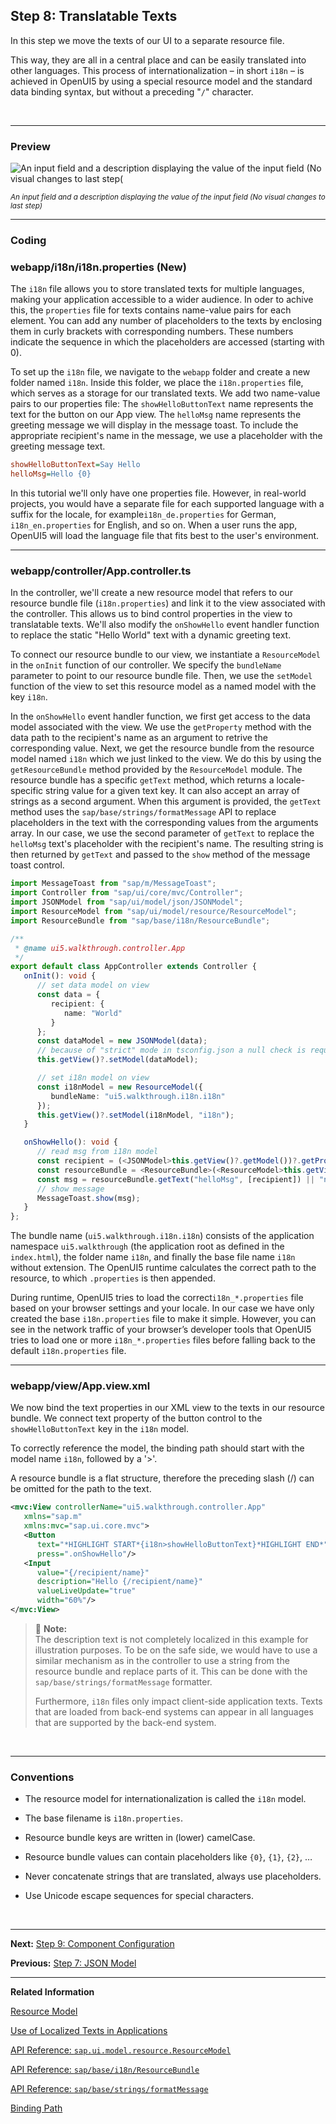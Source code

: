## Step 8: Translatable Texts

In this step we move the texts of our UI to a separate resource file.

This way, they are all in a central place and can be easily translated into other languages. This process of internationalization – in short `i18n` – is achieved in OpenUI5 by using a special resource model and the standard data binding syntax, but without a preceding "`/`" character.

&nbsp;

***

### Preview

![](https://sdk.openui5.org/docs/topics/loio0eb579e2f2a64c5a9894086322c7faa0_LowRes.png "An input field and a description displaying the value of the input field \(No visual changes to last step\(")

<sup>*An input field and a description displaying the value of the input field \(No visual changes to last step\)*</sup>
***

### Coding

### webapp/i18n/i18n.properties \(New\)

The `i18n` file allows you to store translated texts for multiple languages, making your application accessible to a wider audience. In oder to achive this, the `properties` file for texts contains name-value pairs for each element. You can add any number of placeholders to the texts by enclosing them in curly brackets with corresponding numbers. These numbers indicate the sequence in which the placeholders are accessed \(starting with 0\).

To set up the `i18n` file, we navigate to the `webapp` folder and create a new folder named `i18n`. Inside this folder, we place the `i18n.properties` file, which serves as a storage for our translated texts. We add two name-value pairs to our properties file: The `showHelloButtonText` name represents the text for the button on our App view. The `helloMsg` name represents the greeting message we will display in the message toast. To include the appropriate recipient's name in the message, we use a placeholder with the greeting message text.

```ini
showHelloButtonText=Say Hello
helloMsg=Hello {0}
```

In this tutorial we'll only have one properties file. However, in real-world projects, you would have a separate file for each supported language with a suffix for the locale, for example`i18n_de.properties` for German, `i18n_en.properties` for English, and so on. When a user runs the app, OpenUI5 will load the language file that fits best to the user's environment.

***

### webapp/controller/App.controller.ts

In the controller, we'll create a new resource model that refers to our resource bundle file (`i18n.properties`) and link it to the view associated with the controller. This allows us to bind control properties in the view to translatable texts. We'll also modify the `onShowHello` event handler function to replace the static "Hello World" text with a dynamic greeting text.

To connect our resource bundle to our view, we instantiate a `ResourceModel` in the `onInit` function of our controller. We specify the `bundleName` parameter to point to our resource bundle file. Then, we use the `setModel` function of the view to set this resource model as a named model with the key `i18n`.

In the `onShowHello` event handler function, we first get access to the data model associated with the view. We use the `getProperty` method with the data path to the recipient's name as an argument to retrive the corresponding value. Next, we get the resource bundle from the resource model named `i18n` which we just linked to the view. We do this by using the `getResourceBundle` method provided by the `ResourceModel` module. The resource bundle has a specific `getText` method, which returns a locale-specific string value for a given text key. It can also accept an array of strings as a second argument. When this argument is provided, the `getText` method uses the `sap/base/strings/formatMessage` API to replace placeholders in the text with the corresponding values from the arguments array. In our case, we use the second parameter of `getText` to replace the `helloMsg` text's placeholder with the recipient's name. The resulting string is then returned by `getText` and passed to the `show` method of the message toast control.


```ts
import MessageToast from "sap/m/MessageToast";
import Controller from "sap/ui/core/mvc/Controller";
import JSONModel from "sap/ui/model/json/JSONModel";
import ResourceModel from "sap/ui/model/resource/ResourceModel";
import ResourceBundle from "sap/base/i18n/ResourceBundle";

/**
 * @name ui5.walkthrough.controller.App
 */
export default class AppController extends Controller {
   onInit(): void {
      // set data model on view
      const data = {
         recipient: {
            name: "World"
         }
      };
      const dataModel = new JSONModel(data);
      // because of "strict" mode in tsconfig.json a null check is required for this.getView()
      this.getView()?.setModel(dataModel);

      // set i18n model on view
      const i18nModel = new ResourceModel({
         bundleName: "ui5.walkthrough.i18n.i18n"
      });
      this.getView()?.setModel(i18nModel, "i18n");
   }

   onShowHello(): void {
      // read msg from i18n model
      const recipient = (<JSONModel>this.getView()?.getModel())?.getProperty("/recipient/name");
      const resourceBundle = <ResourceBundle>(<ResourceModel>this.getView()?.getModel("i18n"))?.getResourceBundle();
      const msg = resourceBundle.getText("helloMsg", [recipient]) || "no text defined";
      // show message
      MessageToast.show(msg);
   }
};
```

The bundle name \(`ui5.walkthrough.i18n.i18n`\) consists of the application namespace `ui5.walkthrough` \(the application root as defined in the `index.html`\), the folder name `i18n`, and finally the base file name `i18n` without extension. The OpenUI5 runtime calculates the correct path to the resource, to which `.properties` is then appended.

During runtime, OpenUI5 tries to load the correct`i18n_*.properties` file based on your browser settings and your locale. In our case we have only created the base `i18n.properties` file to make it simple. However, you can see in the network traffic of your browser’s developer tools that OpenUI5 tries to load one or more `i18n_*.properties` files before falling back to the default `i18n.properties` file.

***

### webapp/view/App.view.xml

We now bind the text properties in our XML view to the texts in our resource bundle. We connect text property of the button control to the `showHelloButtonText` key in the `i18n` model. 

To correctly reference the model, the binding path should start with the model name `i18n`, followed by a '>'. 

A resource bundle is a flat structure, therefore the preceding slash \(/\) can be omitted for the path to the text.

```xml
<mvc:View controllerName="ui5.walkthrough.controller.App"
   xmlns="sap.m"
   xmlns:mvc="sap.ui.core.mvc">
   <Button
      text="*HIGHLIGHT START*{i18n>showHelloButtonText}*HIGHLIGHT END*"
      press=".onShowHello"/>
   <Input
      value="{/recipient/name}"
      description="Hello {/recipient/name}"
      valueLiveUpdate="true"
      width="60%"/>      
</mvc:View>
```

> 📝 **Note:** <br>
> The description text is not completely localized in this example for illustration purposes. To be on the safe side, we would have to use a similar mechanism as in the controller to use a string from the resource bundle and replace parts of it. This can be done with the `sap/base/strings/formatMessage` formatter.
> 
> Furthermore, `i18n` files only impact client-side application texts. Texts that are loaded from back-end systems can appear in all languages that are supported by the back-end system.

&nbsp;

***

### Conventions

-   The resource model for internationalization is called the `i18n` model.

-   The base filename is `i18n.properties`.

-   Resource bundle keys are written in \(lower\) camelCase.

-   Resource bundle values can contain placeholders like `{0}`, `{1}`, `{2}`, …

-   Never concatenate strings that are translated, always use placeholders.

-   Use Unicode escape sequences for special characters.

&nbsp;

***

**Next:** [Step 9: Component Configuration](../09/README.md "After we have introduced all three parts of the Model-View-Controller \(MVC\) concept, we now come to another important structural aspect of OpenUI5.")

**Previous:** [Step 7: JSON Model](../07/README.md "Now that we have set up the view and controller, it’s about time to think about the M in MVC.")

***

**Related Information**  

[Resource Model](https://sdk.openui5.org/topic/91f122a36f4d1014b6dd926db0e91070.html#loio91f122a36f4d1014b6dd926db0e91070 "The resource model is used as a wrapper for resource bundles. In data binding you use the resource model instance, for example, to bind texts of a control to language-dependent resource bundle properties.")

[Use of Localized Texts in Applications](https://sdk.openui5.org/topic/91f385926f4d1014b6dd926db0e91070 "OpenUI5 provides two options to use localized texts in applications: The sap/base/i18n/ResourceBundle module and data binding.")

[API Reference: `sap.ui.model.resource.ResourceModel`](https://sdk.openui5.org/#/api/sap.ui.model.resource.ResourceModel)

[API Reference: `sap/base/i18n/ResourceBundle`](https://sdk.openui5.org/#/api/module:sap/base/i18n/ResourceBundle)

[API Reference: `sap/base/strings/formatMessage`](https://sdk.openui5.org/#/api/module:sap/base/strings/formatMessage)

[Binding Path](https://sdk.openui5.org/topic/2888af49635949eca14fa326d04833b9 "Binding paths address the different properties and lists in a model and define how a node in the hierarchical data tree can be found.")
